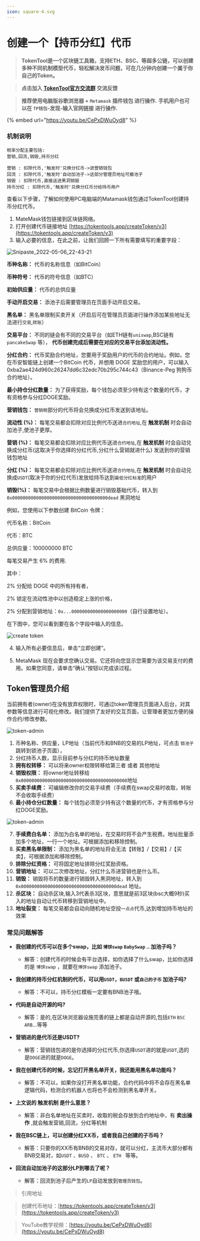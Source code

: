 ```yaml
---
icon: square-4.svg
---
```


# 创建一个【持币分红】代币

> **TokenTool是一个区块链工具箱，支持ETH、BSC、等超多公链，可以创建多种不同机制模型代币，轻松解决发币问题，可在几分钟内创建一个属于你自己的Token。**


> **点击加入 [TokenTool官方交流群](https://t.me/tokentool_app) 交流反馈**

> **推荐使用电脑版谷歌浏览器 + `Metamask` 插件钱包 进行操作.**
> **手机用户也可以在 `TP钱包`-发现-输入官网链接 进行操作.**



{% embed url="https://youtu.be/CePxDWuOyd8" %}


### 机制说明

```
税率分配主要包括:
营销,回流,销毁,持币分红

营销 : 扣除代币,'触发时'兑换分红币->进营销钱包
回流 : 扣除代币,'触发时'自动加池子->这部分管理员地址可撤池子
销毁 : 扣除代币,直接送进黑洞销毁
持币分红 : 扣除代币,'触发时'兑换分红币分给持币用户
```



查看以下步骤，了解如何使用PC电脑端的Matamask钱包通过TokenTool创建持币分红代币。

1. MateMask钱包链接到区块链网络。
2. 打开创建代币链接地址 [https://tokentools.app/createToken/v3](https://tokentools.app/createToken/v3)
3. 输入必要的信息，在此之前，让我们回顾一下所有需要填写的重要字段：


![Snipaste_2022-05-06_22-43-21](../.gitbook/assets/v3/Snipaste_2022-05-06_22-43-21.png)



**币种名称：** 代币的名称信息（如BitCoin）

**币种符号：** 代币的符号信息（如BTC）

**初始供应量：** 代币的总供应量

**手动开启交易：** 添池子后需要管理员在页面手动开启交易。

**黑名单：** 黑名单限制买卖开关（开启后可在管理员页面进行操作添加某些地址无法进行`交易`,`转账`）

**交易平台：** 不同的链会有不同的交易平台（如ETH链有`uniswap`,BSC链有`pancakeSwap` 等）， **代币创建完成后需要在对应的交易平台添加流动性。**

**分红合约：** 代币奖励合约地址，您要用于奖励用户的代币的合约地址。例如，您在币安智能链上创建一个BitCoin 代币，并想用 DOGE 奖励您的用户，可以输入 0xba2ae424d960c26247dd6c32edc70b295c744c43（Binance-Peg 狗狗币合约地址）。

**最小持仓分红数量：** 为了获得奖励，每个钱包必须至少持有这个数量的代币，才有资格参与分红DOGE奖励。

**营销钱包：** `营销税`部分的代币将会兑换成分红币发送到该地址。

**流动性 (%)：** 每笔交易都会扣除对应比例代币送进`合约地址`,在 **触发机制** 时会自动加池子,使池子更厚。

**营销 (%)：** 每笔交易都会扣除对应比例代币送进`合约地址`,在 **触发机制** 时会自动兑换成分红币(这取决于你选择的分红代币,分红什么营销就进什么) 发送到你的营销钱包地址

**分红 (%)：** 每笔交易都会扣除对应比例代币送进`合约地址`,在 **触发机制** 时会自动兑换成`USDT`(取决于你的分红代币)发放给持币达到`最低分红标准`的用户

**销毁(%)：** 每笔交易中会根据比例数量进行销毁基础代币，转入到`0x000000000000000000000000000000000000dead` 黑洞地址



例如，您使用以下参数创建 BitCoin 令牌：

代币名称：BitCoin 

代币：BTC 

总供应量：100000000 BTC 

每笔交易产生 6% 的费用.

其中：

2% 分配给 DOGE 中的所有持有者，

 2% 锁定在流动性池中以创造稳定上涨的价格，

2% 分配到营销地址：`0x...000000000000000000000`（自行设置地址）。

在下图中，您可以看到要在各个字段中输入的信息。

![create token](../.gitbook/assets/v3/Snipaste_2022-05-06_23-05-37.png)



4. 输入所有必要信息后，单击“立即创建”。

5. MetaMask 现在会要求您确认交易。它还将向您显示您需要为该交易支付的费用。如果您同意，请单击“确认”按钮以完成该过程。

## Token管理员介绍

当前拥有者(owner)在没有放弃权限时，可通过token管理员页面进入后台，对其参数等信息进行可视化修改。我们提供了友好的交互页面，让管理者更加方便的操作合约/修改参数。



![token-admin](../.gitbook/assets/v3/Snipaste_2022-05-07_12-16-43.png)

1. 币种名称、供应量，LP地址（当前代币和BNB的交易的LP地址，可点击 `锁池子` 跳转到锁池子页面），
2. 分红持币人数，显示目前参与分红的持币地址数量
3. **拥有权转移：** 可以将来owner权限转移给第三者 或者 其他地址
4. **销毁权限：** 将owner地址转移给 `0x0000000000000000000000000000000000000000`地址
5. **买卖手续费：** 可编辑修改你的交易手续费（手续费在swap交易时收取，转账不会收取手续费）
6. **最小持仓分红数量：** 每个钱包必须至少持有这个数量的代币，才有资格参与分红DOGE奖励。





![token-admin](../.gitbook/assets/v3/Snipaste_2022-05-07_12-17-00.png)

7. **手续费白名单：** 添加为白名单的地址，在交易时将不会产生税费。地址批量添加多个地址，一行一个地址。可根据添加和移除控制。
8. **买卖黑名单限制：** 添加为黑名单的地址将会无法【转账】/【交易】/【买卖】，可根据添加和移除控制。
9. **排除分红资格：** 可将固定地址排除分红奖励资格。
10. **营销地址：** 可以二次修改地址，分红什么币进营销也是什么币。
11. **销毁：** 销毁将币的数量进行销毁转入黑洞地址，转入到`0x000000000000000000000000000000000000dead` 地址。
12. **杀区块：** 自动杀区块,输入3代表杀3区块，意思就是前3区块(bsc大概9秒)买入的地址自动让代币转移到营销地址中。
13. **地址裂变：** 每笔交易都会自动向随机地址空投`一点点`代币,达到增加持币地址的效果



### 常见问题解答

- **我创建的代币可以在多个swap，比如 `博饼swap` `BabySwap` .. 加池子吗？**
  - 解答：创建代币的时候会有平台选择，如你选择了什么swap，比如你选择的是 `博饼swap` ，就要在`博饼swap` 添加池子。


- **我创建的持币分红机制的代币，可以用`USDT`，`BUSDT` 或`自己的子币` 加池子吗?**
  - 解答：不可以，持币分红模板一定要有BNB池子哦。

-  **代码是自动开源的吗?**
	- 解答：是的,在区块浏览器设施完善的链上都是自动开源的,包括`ETH` `BSC` `ARB`…等等

- **营销进的是代币还是USDT?**
  - 解答：营销钱包进的是你选择的分红代币,你选择`USDT`进的就是`USDT`,选的是`DOGE`进的就是`DOGE`。
  
- **我在创建代币的时候，忘记打开黑名单开关，我还能用黑名单功能吗？**
	- 解答：不可以，如果你没打开黑名单功能，合约代码中将不会存在黑名单逻辑代码，检测合约机器人也将也不会检测到黑名单开关。 

- **上文说的 触发机制 是什么意思？**
  - 解答：非白名单地址在买卖时，收取的税会存放到合约地址中，有 **卖出操作** ,就会触发营销,回流，分红等机制

- **我在BSC链上，可以创建分红XX币，或者我自己创建的子币吗？**
  - 解答：只要你的XX币有BNB的交易对存，就可以分红，主流币大部分都有BNB交易对，如`USDT` 、`BUSD` 、 `BTC` 、 `ETH ` 等等。

- **回流自动加池子的这部分LP到哪去了呢？**
  - 解答：回流到池子后产生的`LP`自动发放到`管理员钱包`。



> 引用地址

> 创建代币地址：[https://tokentools.app/createToken/v3](https://tokentools.app/createToken/v3) 

> YouTube教学视频：[https://youtu.be/CePxDWuOyd8](https://youtu.be/CePxDWuOyd8)  
